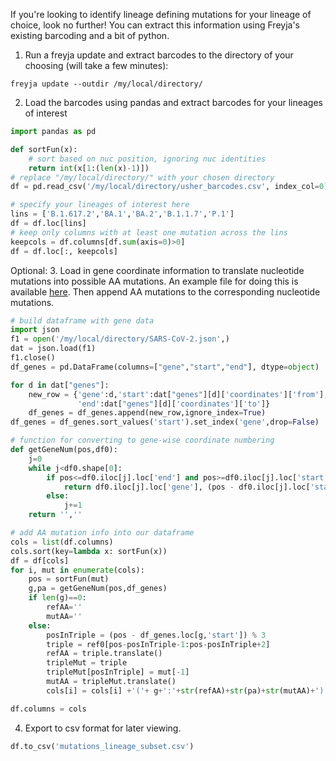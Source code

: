 If you're looking to identify lineage defining mutations for your lineage of choice, look no further! You can extract this information using Freyja's existing barcoding and a bit of python. 

1. Run a freyja update and extract barcodes to the directory of your choosing (will take a few minutes): 

```
freyja update --outdir /my/local/directory/
```

2. Load the barcodes using pandas and extract barcodes for your lineages of interest

```python
import pandas as pd

def sortFun(x):
    # sort based on nuc position, ignoring nuc identities
    return int(x[1:(len(x)-1)])
# replace "/my/local/directory/" with your chosen directory
df = pd.read_csv('/my/local/directory/usher_barcodes.csv', index_col=0)

# specify your lineages of interest here
lins = ['B.1.617.2','BA.1','BA.2','B.1.1.7','P.1']
df = df.loc[lins]
# keep only columns with at least one mutation across the lins
keepcols = df.columns[df.sum(axis=0)>0]
df = df.loc[:, keepcols]

```
Optional: 
3. Load in gene coordinate information to translate nucleotide mutations into possible AA mutations. An example file for doing this is available [here](https://github.com/andersen-lab/Freyja/wiki/SARS-CoV-2.json). Then append AA mutations to the corresponding nucleotide mutations. 

```python
# build dataframe with gene data
import json
f1 = open('/my/local/directory/SARS-CoV-2.json',)
dat = json.load(f1)
f1.close()
df_genes = pd.DataFrame(columns=["gene","start","end"], dtype=object)

for d in dat["genes"]:
    new_row = {'gene':d,'start':dat["genes"][d]['coordinates']['from'],
               'end':dat["genes"][d]['coordinates']['to']}
    df_genes = df_genes.append(new_row,ignore_index=True)
df_genes = df_genes.sort_values('start').set_index('gene',drop=False)

# function for converting to gene-wise coordinate numbering 
def getGeneNum(pos,df0):
    j=0
    while j<df0.shape[0]:
        if pos<=df0.iloc[j].loc['end'] and pos>=df0.iloc[j].loc['start']:
            return df0.iloc[j].loc['gene'], (pos - df0.iloc[j].loc['start'])//3+1
        else:
            j+=1
    return '',''

# add AA mutation info into our dataframe
cols = list(df.columns)
cols.sort(key=lambda x: sortFun(x))
df = df[cols]
for i, mut in enumerate(cols):
    pos = sortFun(mut)
    g,pa = getGeneNum(pos,df_genes)
    if len(g)==0:
        refAA=''
        mutAA=''
    else:
        posInTriple = (pos - df_genes.loc[g,'start']) % 3
        triple = ref0[pos-posInTriple-1:pos-posInTriple+2]
        refAA = triple.translate()
        tripleMut = triple
        tripleMut[posInTriple] = mut[-1]
        mutAA = tripleMut.translate()
        cols[i] = cols[i] +'('+ g+':'+str(refAA)+str(pa)+str(mutAA)+')'

df.columns = cols
```

4. Export to csv format for later viewing. 
```python
df.to_csv('mutations_lineage_subset.csv')
```
